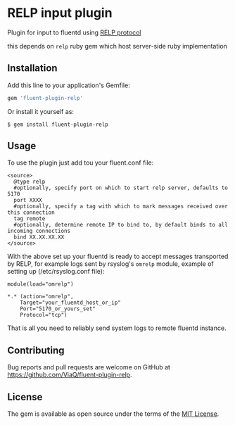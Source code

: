 # RELP input plugin

Plugin for input to fluentd using [RELP protocol](http://www.rsyslog.com/doc/relp.html)

this depends on `relp` ruby gem which host server-side ruby implementation

## Installation

Add this line to your application's Gemfile:

```ruby
gem 'fluent-plugin-relp'
```

Or install it yourself as:

    $ gem install fluent-plugin-relp

## Usage

To use the plugin just add tou your fluent.conf file:
```aconf
<source>
  @type relp
  #optionally, specify port on which to start relp server, defaults to 5170
  port XXXX
  #optionally, specify a tag with which to mark messages received over this connection 
  tag remote
  #optionally, determine remote IP to bind to, by default binds to all incoming connections
  bind XX.XX.XX.XX
</source>

```
With the above set up your fluentd is ready to accept messages transported by RELP, for example logs
sent by rsyslog's `omrelp` module, example of setting up (/etc/rsyslog.conf file):

```aconf 
module(load="omrelp")

*.* (action="omrelp", 
	Target="your_fluentd_host_or_ip" 
	Port="5170_or_yours_set" 
	Protocol="tcp")
```

That is all you need to reliably send system logs to remote fluentd instance.

## Contributing

Bug reports and pull requests are welcome on GitHub at https://github.com/ViaQ/fluent-plugin-relp.


## License

The gem is available as open source under the terms of the [MIT License](http://opensource.org/licenses/MIT).
